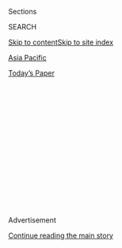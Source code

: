 <div id="app">

<div>

<div>

<div>

<div class="NYTAppHideMasthead css-1q2w90k e1suatyy0">

<div class="section css-ui9rw0 e1suatyy2">

<div class="css-eph4ug er09x8g0">

<div class="css-6n7j50">

</div>

<span class="css-1dv1kvn">Sections</span>

<div class="css-10488qs">

<span class="css-1dv1kvn">SEARCH</span>

</div>

[Skip to content](#site-content)[Skip to site index](#site-index)

</div>

<div id="masthead-section-label" class="css-1wr3we4 eaxe0e00">

[Asia
Pacific](https://www.nytimes.com/section/world/asia)

</div>

<div class="css-10698na e1huz5gh0">

</div>

</div>

<div id="masthead-bar-one" class="section hasLinks css-15hmgas e1csuq9d3">

<div class="css-uqyvli e1csuq9d0">

</div>

<div class="css-1uqjmks e1csuq9d1">

</div>

<div class="css-9e9ivx">

[](https://myaccount.nytimes.com/auth/login?response_type=cookie&client_id=vi)

</div>

<div class="css-1bvtpon e1csuq9d2">

[Today’s
Paper](https://www.nytimes.com/section/todayspaper)

</div>

</div>

</div>

</div>

<div data-aria-hidden="false">

<div id="site-content" data-role="main">

<div>

<div class="css-1aor85t" style="opacity:0.000000001;z-index:-1;visibility:hidden">

<div class="css-1hqnpie">

<div class="css-epjblv">

<span class="css-17xtcya">[Asia
Pacific](/section/world/asia)</span><span class="css-x15j1o">|</span><span class="css-fwqvlz">As
Protests Rage on Citizenship Bill, Is India Becoming a Hindu
Nation?</span>

</div>

<div class="css-k008qs">

<div class="css-1iwv8en">

<span class="css-18z7m18"></span>

<div>

</div>

</div>

<span class="css-1n6z4y">https://nyti.ms/2M09eep</span>

<div class="css-1705lsu">

<div class="css-4xjgmj">

<div class="css-4skfbu" data-role="toolbar" data-aria-label="Social Media Share buttons, Save button, and Comments Panel with current comment count" data-testid="share-tools">

  - 
  - 
  - 
  - 
    
    <div class="css-6n7j50">
    
    </div>

  - 
  - 

</div>

</div>

</div>

</div>

</div>

</div>

<div id="NYT_TOP_BANNER_REGION" class="css-13pd83m">

</div>

<div id="top-wrapper" class="css-1sy8kpn">

<div id="top-slug" class="css-l9onyx">

Advertisement

</div>

[Continue reading the main
story](#after-top)

<div class="ad top-wrapper" style="text-align:center;height:100%;display:block;min-height:250px">

<div id="top" class="place-ad" data-position="top" data-size-key="top">

</div>

</div>

<div id="after-top">

</div>

</div>

<div>

<div id="sponsor-wrapper" class="css-1hyfx7x">

<div id="sponsor-slug" class="css-19vbshk">

Supported by

</div>

[Continue reading the main
story](#after-sponsor)

<div id="sponsor" class="ad sponsor-wrapper" style="text-align:center;height:100%;display:block">

</div>

<div id="after-sponsor">

</div>

</div>

<div class="css-186x18t">

</div>

<div class="css-1vkm6nb ehdk2mb0">

# As Protests Rage on Citizenship Bill, Is India Becoming a Hindu Nation?

</div>

Several people have been killed as unrest spreads to new corners of the
country. Many see the passage of a new law as anti-Muslim.

![<span class="css-16f3y1r e13ogyst0">When students at a university in
India’s capital protested a controversial citizenship bill, the police
responded with violence. We analyzed the footage to show the tactics
officers are
using.</span><span class="css-cch8ym"><span class="css-1dv1kvn">Credit</span><span class="css-cnj6d5 e1z0qqy90" itemprop="copyrightHolder"><span class="css-1ly73wi e1tej78p0">Credit...</span><span>Adnan
Abidi/Reuters</span></span></span>](https://static01.nyt.com/images/2020/01/16/world/16india-sub/16india-sub-videoSixteenByNine3000.jpg)

<div class="css-18e8msd">

<div class="css-pdw9fk epjyd6m0">

<div class="css-1txwxcy ey68jwv0" data-aria-hidden="true">

[![Jeffrey
Gettleman](https://static01.nyt.com/images/2018/10/10/multimedia/author-jeffrey-gettleman/author-jeffrey-gettleman-thumbLarge.png
"Jeffrey Gettleman")](https://www.nytimes.com/by/jeffrey-gettleman)[![Maria
Abi-Habib](https://static01.nyt.com/images/2018/10/08/multimedia/author-maria-abi-habib/author-maria-abi-habib-thumbLarge.png
"Maria Abi-Habib")](https://www.nytimes.com/by/maria-abi-habib)

</div>

<div class="css-1baulvz">

By [<span class="css-1baulvz" itemprop="name">Jeffrey
Gettleman</span>](https://www.nytimes.com/by/jeffrey-gettleman) and
[<span class="css-1baulvz last-byline" itemprop="name">Maria
Abi-Habib</span>](https://www.nytimes.com/by/maria-abi-habib)

</div>

</div>

  - 
    
    <div class="css-ld3wwf e16638kd2">
    
    Published Dec. 16, 2019Updated Feb. 27,
    2020
    
    </div>

  - 
    
    <div class="css-4xjgmj">
    
    <div class="css-pvvomx" data-role="toolbar" data-aria-label="Social Media Share buttons, Save button, and Comments Panel with current comment count" data-testid="share-tools">
    
      - 
      - 
      - 
      - 
        
        <div class="css-6n7j50">
        
        </div>
    
      - 
      - 
    
    </div>
    
    </div>

</div>

</div>

<div class="section meteredContent css-1r7ky0e" name="articleBody" itemprop="articleBody">

<div class="css-1fanzo5 StoryBodyCompanionColumn">

<div class="css-53u6y8">

NEW DELHI — Prime Minister [Narendra
Modi’s](https://www.nytimes.com/2019/12/17/world/asia/india-protests-citizenship-muslims.html)
government has rounded up thousands of Muslims in Kashmir, revoked the
area’s autonomy and enforced a citizenship test in northeastern
[India](https://www.nytimes.com/2019/12/17/world/asia/india-protests-citizenship-muslims.html)
that left nearly two million people potentially stateless, many of them
Muslim.

But it was Mr. Modi’s gamble to pass a [sweeping new citizenship
law](https://www.nytimes.com/2019/12/11/world/asia/india-muslims-citizenship-narendra-modi.html)
that favors every South Asian faith other than Islam that has set off
days of widespread protests.

The law, which easily passed both houses of Parliament last week, is the
most overt sign, opponents say, that [Mr.
Modi](https://www.nytimes.com/2019/12/17/world/asia/india-protests-citizenship-muslims.html)
intends to turn
[India](https://www.nytimes.com/2019/12/17/world/asia/india-protests-citizenship-muslims.html)
into a Hindu-centric state that would leave the country’s 200 million
Muslims at a calculated disadvantage.

</div>

</div>

<div class="css-1fanzo5 StoryBodyCompanionColumn">

<div class="css-53u6y8">

Indian Muslims, who have watched anxiously as Mr. Modi’s government has
pursued a
[Hindu](https://www.nytimes.com/2019/12/17/world/asia/india-protests-citizenship-muslims.html)
nationalist program, have finally erupted in anger. Over the past few
days, protests have broken in cities across the country.

</div>

</div>

<div class="css-79elbk" data-testid="photoviewer-wrapper">

<div class="css-z3e15g" data-testid="photoviewer-wrapper-hidden">

</div>

<div class="css-1a48zt4 ehw59r15" data-testid="photoviewer-children">

![<span class="css-16f3y1r e13ogyst0" data-aria-hidden="true">A march
against the new citizenship law in Kolkata, India, on
Monday.</span><span class="css-cnj6d5 e1z0qqy90" itemprop="copyrightHolder"><span class="css-1ly73wi e1tej78p0">Credit...</span><span>Rupak
Chowdhuri/Reuters</span></span>](https://static01.nyt.com/images/2019/12/16/world/16india-riots/merlin_166033041_e767e2c0-360f-45f8-83bc-8e0d2dea2667-articleLarge.jpg?quality=75&auto=webp&disable=upscale)

</div>

</div>

<div class="css-1fanzo5 StoryBodyCompanionColumn">

<div class="css-53u6y8">

Mumbai. Chennai. Varanasi. Guwahati. Hyderabad. Bhopal. Patna.
Pondicherry. The [disturbances keep
spreading](https://www.nytimes.com/2019/12/16/world/asia/india-citizenship-protests.html?action=click&module=Top%20Stories&pgtype=Homepage),
and on Monday they tied up several areas of the capital, New Delhi.

*\[Update:* [*Violence continues in New Delhi, and the police are
criticized*](http://www.nytimes.com/2020/02/27/world/asia/india-violence-hindu-muslim.html)*.\]*

Mr. Modi’s government has responded by calling out troops, shutting down
the internet and imposing curfews, just as it did when it [clamped down
on
Kashmir](https://www.nytimes.com/2019/08/10/world/asia/kashmir-india-pakistan.html).
In New Delhi, police officers beat unarmed students with wooden poles,
dragging them away and sending scores to the hospital. In Assam, they
shot and killed several young men.

[India’s
Muslims](https://www.nytimes.com/2019/12/17/world/asia/india-internet-modi-protests.html)
had stayed relatively quiet during the other recent setbacks, keenly
aware of the electoral logic that has pushed them to the margins.
[India](https://www.nytimes.com/2019/12/17/world/asia/india-internet-modi-protests.html)
is about 80 percent Hindu, and 14 percent Muslim, and Mr. Modi and his
party won a crushing election victory in May and handily control the
Parliament.

</div>

</div>

<div class="css-79elbk" data-testid="photoviewer-wrapper">

<div class="css-z3e15g" data-testid="photoviewer-wrapper-hidden">

</div>

<div class="css-1a48zt4 ehw59r15" data-testid="photoviewer-children">

<div class="css-1xdhyk6 erfvjey0">

<span class="css-1ly73wi e1tej78p0">Image</span>

<div class="css-zjzyr8">

<div data-testid="lazyimage-container" style="height:257.77777777777777px">

</div>

</div>

</div>

<span class="css-16f3y1r e13ogyst0" data-aria-hidden="true">In the city
of Guwahati, one man grieves Sunday for his brother who was shot by the
police last week and later
died.</span><span class="css-cnj6d5 e1z0qqy90" itemprop="copyrightHolder"><span class="css-1ly73wi e1tej78p0">Credit...</span><span>Ahmer
Khan for The New York Times</span></span>

</div>

</div>

<div class="css-1fanzo5 StoryBodyCompanionColumn">

<div class="css-53u6y8">

But [Indian
Muslims](https://www.nytimes.com/2019/12/17/world/asia/india-internet-modi-protests.html)
are feeling increasingly desperate, and so are progressives, many
Indians of other faiths, and those who see a secular government as
fundamental to India’s identity and its future.

The world is now weighing in, too. United Nations officials, American
representatives, international advocacy groups and religious
organizations have issued scathing statements saying that the
citizenship law is blatantly discriminatory. Some are even calling
for[sanctions](https://www.uscirf.gov/news-room/press-releases-statements/uscirf-raises-serious-concerns-and-eyes-sanctions).

Critics are deeply worried that Mr. Modi is trying to wrench India away
from its secular, democratic roots and turn this nation of 1.3 billion
people into a religious state, a homeland for Hindus.

“They want a theocratic state,’’ said B.N. Srikrishna, a former judge on
India’s Supreme Court. “This is pushing the country to the brink, to the
brink of chaos.”

“This is how waves of communal violence start in the country,” he
added.

</div>

</div>

<div class="css-79elbk" data-testid="photoviewer-wrapper">

<div class="css-z3e15g" data-testid="photoviewer-wrapper-hidden">

</div>

<div class="css-1a48zt4 ehw59r15" data-testid="photoviewer-children">

<div class="css-1xdhyk6 erfvjey0">

<span class="css-1ly73wi e1tej78p0">Image</span>

<div class="css-zjzyr8">

<div data-testid="lazyimage-container" style="height:256.4888888888889px">

</div>

</div>

</div>

<span class="css-16f3y1r e13ogyst0" data-aria-hidden="true">Police fire
tear gas at a crowd of protesters in the city of Guwahati last
week.</span><span class="css-cnj6d5 e1z0qqy90" itemprop="copyrightHolder"><span class="css-1ly73wi e1tej78p0">Credit...</span><span>Ahmer
Khan</span></span>

</div>

</div>

<div class="css-1fanzo5 StoryBodyCompanionColumn">

<div class="css-53u6y8">

Mr. Modi is no stranger to communal violence. The worst bloodshed that
India has seen in recent years exploded on his watch, in 2002, in
Gujarat, when he was the top official in the state and [clashes between
Hindus and
Muslims](https://www.nytimes.com/interactive/2014/04/06/world/asia/modi-gujarat-riots-timeline.html#/#time287_8514)
killed more than 1,000 people — most of them Muslims.

Mr. Modi was widely blamed for not doing enough to stop it. Courts have
cleared him, but many people believe he was at least partly responsible
for the brutality that unfolded.

</div>

</div>

<div class="css-1fanzo5 StoryBodyCompanionColumn">

<div class="css-53u6y8">

His grip on power is still firm, even with a weakening economy. The
political opposition, including the once-dominant Indian National
Congress party, has been disorganized and shaky compared with the
juggernaut he and his right-hand man, Amit Shah, the home minister, have
built in their Bharatiya Janata Party.

But this contentious citizenship law, which paves a special path for
non-Muslim migrants in India to become citizens, has galvanized the
opposition. Rival opposition leaders who usually can’t agree on anything
are planning protests together. Students from across the country are
rallying to each other’s defense. Each episode of harsh police action
captured by mobile phone and beamed around cyberspace catalyzes more
sympathy, more protests — and more prospects for
violence.

</div>

</div>

<div class="css-79elbk" data-testid="photoviewer-wrapper">

<div class="css-z3e15g" data-testid="photoviewer-wrapper-hidden">

</div>

<div class="css-1a48zt4 ehw59r15" data-testid="photoviewer-children">

<div class="css-1xdhyk6 erfvjey0">

<span class="css-1ly73wi e1tej78p0">Image</span>

<div class="css-zjzyr8">

<div data-testid="lazyimage-container" style="height:257.77777777777777px">

</div>

</div>

</div>

<span class="css-16f3y1r e13ogyst0" data-aria-hidden="true">The police
use force against demonstrators in New
Delhi.</span><span class="css-cnj6d5 e1z0qqy90" itemprop="copyrightHolder"><span class="css-1ly73wi e1tej78p0">Credit...</span><span>Agence
France-Presse — Getty Images</span></span>

</div>

</div>

<div class="css-1fanzo5 StoryBodyCompanionColumn">

<div class="css-53u6y8">

On Monday, Mr. Modi called for calm, [saying on
Twitter](https://twitter.com/narendramodi) that the law “does not affect
any citizen of India of any religion” and “the need of the hour is for
all of us to work together.’’

This citizenship law was a much touted campaign promise and a special
wish of his Hindu base. His supporters see a future India as a place
that emphasizes its Hindu heritage as much as possible and eliminates
the special legal protections that exist for Muslims and other
minorities.

Some analysts are quick to point out that the course Mr. Modi’s party is
charting could lead to an India dominated by one faith and one
viewpoint, where existential tensions hold back the economy and
hamstring politics — as embodied by Pakistan, India’s struggling,
Islamic archenemy next door.  
  
"We’re chasing a failed dream,’' said Yogendra Yadav, a political
commentator.

The new citizenship legislation, called the Citizenship Amendment Act,
expedites Indian citizenship for migrants from some of India’s
neighboring countries if they are Hindu, Christian, Buddhist, Sikh,
Parsee or Jain. Only one major religion in South Asia was left off:
Islam.

</div>

</div>

<div class="css-1fanzo5 StoryBodyCompanionColumn">

<div class="css-53u6y8">

Indian officials have denied any anti-Muslim bias and said the measure
was intended purely to help persecuted minorities migrating from India’s
predominantly Muslim neighbors — Pakistan, Afghanistan and Bangladesh.

The legislation follows hand in hand with a divisive citizenship test
conducted this summer in one state in northern India and possibly soon
to be expanded
nationwide.

</div>

</div>

<div class="css-79elbk" data-testid="photoviewer-wrapper">

<div class="css-z3e15g" data-testid="photoviewer-wrapper-hidden">

</div>

<div class="css-1a48zt4 ehw59r15" data-testid="photoviewer-children">

<div class="css-1xdhyk6 erfvjey0">

<span class="css-1ly73wi e1tej78p0">Image</span>

<div class="css-zjzyr8">

<div data-testid="lazyimage-container" style="height:257.77777777777777px">

</div>

</div>

</div>

<span class="css-16f3y1r e13ogyst0" data-aria-hidden="true">Police block
the passage of students during a protest in
Lucknow.</span><span class="css-cnj6d5 e1z0qqy90" itemprop="copyrightHolder"><span class="css-1ly73wi e1tej78p0">Credit...</span><span>Agence
France-Presse — Getty Images</span></span>

</div>

</div>

<div class="css-1fanzo5 StoryBodyCompanionColumn">

<div class="css-53u6y8">

All residents of Assam, along the Bangladesh border, had to produce
documentary proof that they or their ancestors lived in India since
1971. Around two million of Assam’s population of 33 million — a mix of
Hindus and Muslims — [failed to pass the
test](https://www.nytimes.com/2019/08/31/world/asia/india-muslim-citizen-list.html)
and now risk being rendered stateless. Huge new prisons are being built
to house anyone determined to be an illegal immigrant.

A widespread belief is that the Indian government will use both these
measures — the citizenship tests and the new citizenship law — to strip
away rights from Muslims who have been living in India for generations.
The way this will happen, many Muslim Indians fear, is that they will be
asked to produce old birth certificates or property deeds necessary to
prove citizenship and they will be unable to do so. And while Hindu
residents in the same situation will be given a pass, it seems, Muslim
residents will not have the same legal protections.

The protests started last week in Assam, led by Hindus and joined by
Assamese Muslims and Christians. [Many Hindus in Assam don’t like the
new
law](https://www.nytimes.com/2019/12/12/world/asia/india-protests-citizenship-bill.html)
either: They fear it could open the floodgates to poor migrants who will
settle in Assam and take their land. And so, despite the legislation’s
potential to drive a sectarian wedge across India, in Assam it
backfired, unifying protesters across religious lines.

Witnesses said that security forces fired live ammunition into a crowd,
killing a 17-year-old Christian student as he walked home. Outraged
demonstrators then burned down train stations and attacked the police.

</div>

</div>

<div class="css-1fanzo5 StoryBodyCompanionColumn">

<div class="css-53u6y8">

Struggling to maintain control, the central government sent in the army
and shut down the internet. The angry crowds only
grew.

</div>

</div>

<div class="css-79elbk" data-testid="photoviewer-wrapper">

<div class="css-z3e15g" data-testid="photoviewer-wrapper-hidden">

</div>

<div class="css-1a48zt4 ehw59r15" data-testid="photoviewer-children">

<div class="css-1xdhyk6 erfvjey0">

<span class="css-1ly73wi e1tej78p0">Image</span>

<div class="css-zjzyr8">

<div data-testid="lazyimage-container" style="height:257.77777777777777px">

</div>

</div>

</div>

<span class="css-16f3y1r e13ogyst0" data-aria-hidden="true">Protesters
block a road in
Assam.</span><span class="css-cnj6d5 e1z0qqy90" itemprop="copyrightHolder"><span class="css-1ly73wi e1tej78p0">Credit...</span><span>Ahmer
Khan</span></span>

</div>

</div>

<div class="css-1fanzo5 StoryBodyCompanionColumn">

<div class="css-53u6y8">

On Sunday, the protests spread to Delhi. Students of Jamia Millia
Islamia University, a predominantly Muslim institution, gathered
peacefully, witnesses said. But chaos broke out after a separate group
of violent protesters joined the fray and began clashing with the
police, witnesses said.

The police response was swift and indiscriminate, according to
witnesses, and videos widely circulated on social media showed officers
beating students. In one
[video](https://twitter.com/Free_soul_ali/status/1206281963725885440), a
group of female students tries to rescue a young man from the grasp of
the police. A squad of officers in riot gear tears him away and knocks
him down with heavy blows. Even after the women form a protective circle
around him, officers can be seen jabbing the young man with their wooden
poles.

Observers said that while police brutality was common in poorer, more
rural areas of India, it was extremely unusual to see it explode on such
a scale in the capital.

Waqar Azam, a 26-year-old student, was studying in the university
library when students burst in and yelled that the police were coming.
The students locked the doors. Moments later, tear gas canisters crashed
through the windows, filling the library with choking smoke.

“What is happening to Indian Muslims today did not happen overnight,”
Mr. Azam said. “If we don’t protest against it now, we will end up
living like slaves.”

</div>

</div>

<div class="css-1fanzo5 StoryBodyCompanionColumn">

<div class="css-53u6y8">

Mr. Modi’s supporters have dismissed the protesters as being exclusively
Muslim, or from a die-hard political opposition group. But in Assam,
many protesters said they had voted for the Bharatiya Janata Party and
now regretted it.

On Monday morning, some 5,000 protesters, of many faiths, gathered in
central Guwahati, Assam’s capital.  
  
One chant echoed across town: “Down with
Modi\!”

</div>

</div>

<div class="css-79elbk" data-testid="photoviewer-wrapper">

<div class="css-z3e15g" data-testid="photoviewer-wrapper-hidden">

</div>

<div class="css-1a48zt4 ehw59r15" data-testid="photoviewer-children">

<div class="css-1xdhyk6 erfvjey0">

<span class="css-1ly73wi e1tej78p0">Image</span>

<div class="css-zjzyr8">

<div data-testid="lazyimage-container" style="height:257.77777777777777px">

</div>

</div>

</div>

<span class="css-16f3y1r e13ogyst0" data-aria-hidden="true">Police on
guard under a bridge in Guwahati. A curfew was imposed in response to
the growing
demonstrations.</span><span class="css-cnj6d5 e1z0qqy90" itemprop="copyrightHolder"><span class="css-1ly73wi e1tej78p0">Credit...</span><span>Anupam
Nath/Associated Press</span></span>

</div>

</div>

<div class="css-1fanzo5 StoryBodyCompanionColumn">

<div class="css-53u6y8">

Reporting was contributed by Suhasini Raj from Guwahati, India, by Vindu
Goel from Mumbai and by Hari Kumar, Shalini Venugopal, Sameer Yasir and
Karan Deep Singh from New Delhi.

</div>

</div>

<div>

</div>

</div>

<div>

</div>

<div>

</div>

<div>

</div>

<div>

<div id="bottom-wrapper" class="css-1ede5it">

<div id="bottom-slug" class="css-l9onyx">

Advertisement

</div>

[Continue reading the main
story](#after-bottom)

<div id="bottom" class="ad bottom-wrapper" style="text-align:center;height:100%;display:block;min-height:90px">

</div>

<div id="after-bottom">

</div>

</div>

</div>

</div>

</div>

## Site Index

<div>

</div>

## Site Information Navigation

  - [© <span>2020</span> <span>The New York Times
    Company</span>](https://help.nytimes.com/hc/en-us/articles/115014792127-Copyright-notice)

<!-- end list -->

  - [NYTCo](https://www.nytco.com/)
  - [Contact
    Us](https://help.nytimes.com/hc/en-us/articles/115015385887-Contact-Us)
  - [Work with us](https://www.nytco.com/careers/)
  - [Advertise](https://nytmediakit.com/)
  - [T Brand Studio](http://www.tbrandstudio.com/)
  - [Your Ad
    Choices](https://www.nytimes.com/privacy/cookie-policy#how-do-i-manage-trackers)
  - [Privacy](https://www.nytimes.com/privacy)
  - [Terms of
    Service](https://help.nytimes.com/hc/en-us/articles/115014893428-Terms-of-service)
  - [Terms of
    Sale](https://help.nytimes.com/hc/en-us/articles/115014893968-Terms-of-sale)
  - [Site
    Map](https://spiderbites.nytimes.com)
  - [Help](https://help.nytimes.com/hc/en-us)
  - [Subscriptions](https://www.nytimes.com/subscription?campaignId=37WXW)

</div>

</div>

</div>

</div>

